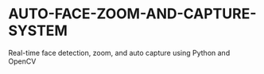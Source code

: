 # AUTO-FACE-ZOOM-AND-CAPTURE-SYSTEM
 Real-time face detection, zoom, and auto capture using Python and OpenCV
